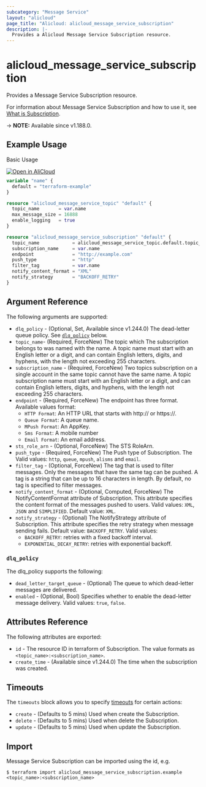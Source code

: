 ```yaml
---
subcategory: "Message Service"
layout: "alicloud"
page_title: "Alicloud: alicloud_message_service_subscription"
description: |-
  Provides a Alicloud Message Service Subscription resource.
---
```


# alicloud_message_service_subscription

Provides a Message Service Subscription resource.



For information about Message Service Subscription and how to use it, see [What is Subscription](https://www.alibabacloud.com/help/en/mns/developer-reference/api-mns-open-2022-01-19-subscribe).

-> **NOTE:** Available since v1.188.0.

## Example Usage

Basic Usage

<div style="display: block;margin-bottom: 40px;"><div class="oics-button" style="float: right;position: absolute;margin-bottom: 10px;">
  <a href="https://api.aliyun.com/terraform?resource=alicloud_message_service_subscription&exampleId=0c87558b-ba9d-70e9-726a-e079c2e192a76e7dbaf5&activeTab=example&spm=docs.r.message_service_subscription.0.0c87558bba&intl_lang=EN_US" target="_blank">
    <img alt="Open in AliCloud" src="https://img.alicdn.com/imgextra/i1/O1CN01hjjqXv1uYUlY56FyX_!!6000000006049-55-tps-254-36.svg" style="max-height: 44px; max-width: 100%;">
  </a>
</div></div>

```terraform
variable "name" {
  default = "terraform-example"
}

resource "alicloud_message_service_topic" "default" {
  topic_name       = var.name
  max_message_size = 16888
  enable_logging   = true
}

resource "alicloud_message_service_subscription" "default" {
  topic_name            = alicloud_message_service_topic.default.topic_name
  subscription_name     = var.name
  endpoint              = "http://example.com"
  push_type             = "http"
  filter_tag            = var.name
  notify_content_format = "XML"
  notify_strategy       = "BACKOFF_RETRY"
}
```

## Argument Reference

The following arguments are supported:
* `dlq_policy` - (Optional, Set, Available since v1.244.0) The dead-letter queue policy. See [`dlq_policy`](#dlq_policy) below.
* `topic_name`- (Required, ForceNew) The topic which The subscription belongs to was named with the name. A topic name must start with an English letter or a digit, and can contain English letters, digits, and hyphens, with the length not exceeding 255 characters.
* `subscription_name` - (Required, ForceNew) Two topics subscription on a single account in the same topic cannot have the same name. A topic subscription name must start with an English letter or a digit, and can contain English letters, digits, and hyphens, with the length not exceeding 255 characters.
* `endpoint` - (Required, ForceNew) The endpoint has three format. Available values format:
  - `HTTP Format`: An HTTP URL that starts with http:// or https://.
  - `Queue Format`: A queue name.
  - `MPush Format`: An AppKey.
  - `Sms Format`: A mobile number
  - `Email Format`: An email address.
* `sts_role_arn` - (Optional, ForceNew) The STS RoleArn.
* `push_type` - (Required, ForceNew) The Push type of Subscription. The Valid values: `http`, `queue`, `mpush`, `alisms` and `email`.
* `filter_tag` - (Optional, ForceNew) The tag that is used to filter messages. Only the messages that have the same tag can be pushed. A tag is a string that can be up to 16 characters in length. By default, no tag is specified to filter messages.
* `notify_content_format` - (Optional, Computed, ForceNew) The NotifyContentFormat attribute of Subscription. This attribute specifies the content format of the messages pushed to users. Valid values: `XML`, `JSON` and `SIMPLIFIED`. Default value: `XML`.
* `notify_strategy` - (Optional) The NotifyStrategy attribute of Subscription. This attribute specifies the retry strategy when message sending fails. Default value: `BACKOFF_RETRY`. Valid values:
  - `BACKOFF_RETRY`: retries with a fixed backoff interval.
  - `EXPONENTIAL_DECAY_RETRY`: retries with exponential backoff.

### `dlq_policy`

The dlq_policy supports the following:
* `dead_letter_target_queue` - (Optional) The queue to which dead-letter messages are delivered.
* `enabled` - (Optional, Bool) Specifies whether to enable the dead-letter message delivery. Valid values: `true`, `false`.

## Attributes Reference

The following attributes are exported:
* `id` - The resource ID in terraform of Subscription. The value formats as `<topic_name>:<subscription_name>`.
* `create_time` - (Available since v1.244.0) The time when the subscription was created.

## Timeouts

The `timeouts` block allows you to specify [timeouts](https://developer.hashicorp.com/terraform/language/resources/syntax#operation-timeouts) for certain actions:
* `create` - (Defaults to 5 mins) Used when create the Subscription.
* `delete` - (Defaults to 5 mins) Used when delete the Subscription.
* `update` - (Defaults to 5 mins) Used when update the Subscription.

## Import

Message Service Subscription can be imported using the id, e.g.

```shell
$ terraform import alicloud_message_service_subscription.example <topic_name>:<subscription_name>
```
